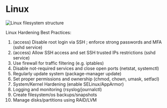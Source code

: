 # Linux




![Linux filesystem structure](https://www.linuxfoundation.org/hubfs/Imported_Blog_Media/standard-unix-filesystem-hierarchy-1.png)


Linux Hardening Best Practices:
1. (access) Disable root login via SSH ; enforce strong passwords and MFA (sshd service)
2. (access) Allow SSH access and set SSH trusted IPs restrictions (sshd service)
3. Use firewall for traffic filtering (e.g. iptables)
4. Disable not-required services and close open ports (netstat, systemctl)
5. Regularly update system (package-manager update)
6. Set proper permissions and ownership (chmod, chown, umask, setfacl)
7. System/Kernel Hardening (enable SELinux/AppArmor)
8. Logging and monitoring (rsyslog/journalctl)
9. Create filesystem/os backups/snapshots
10. Manage disks/partitions using RAID/LVM


